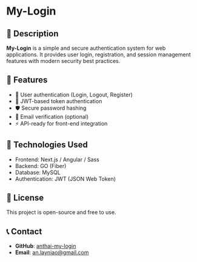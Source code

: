 # My-Login

## 📌 Description  
**My-Login** is a simple and secure authentication system for web applications. It provides user login, registration, and session management features with modern security best practices.

## 🚀 Features  
- 🔐 User authentication (Login, Logout, Register)  
- 🔄 JWT-based token authentication  
- 🛡️ Secure password hashing  
- 📧 Email verification (optional)  
- ⚡ API-ready for front-end integration  

## 🔧 Technologies Used  
- Frontend: Next.js / Angular / Sass 
- Backend: GO (Fiber)  
- Database: MySQL
- Authentication: JWT (JSON Web Token)  

## 📄 License  
This project is open-source and free to use.  

## 📞 Contact  
- **GitHub**: [anthai-my-login](https://github.com/an-layniao/my-login.git)  
- **Email**: an.layniao@gmail.com  